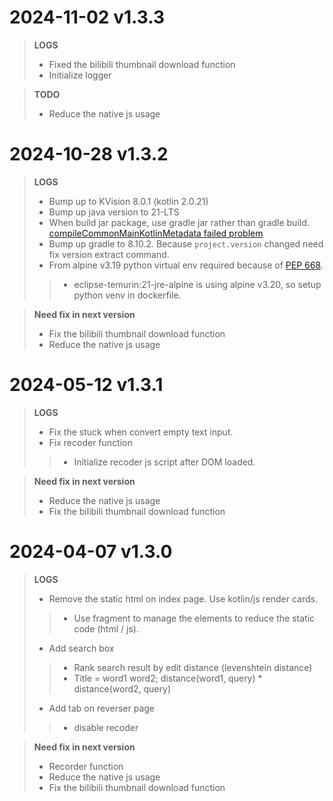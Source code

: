 # **2024-11-02 v1.3.3**
> **LOGS**
>- Fixed the bilibili thumbnail download function
>- Initialize logger

> **TODO**
>- Reduce the native js usage

# **2024-10-28 v1.3.2**
> **LOGS**
>- Bump up to KVision 8.0.1 (kotlin 2.0.21)
>- Bump up java version to 21-LTS
>- When build jar package, use gradle jar rather than gradle build. [compileCommonMainKotlinMetadata failed problem](https://github.com/rjaros/kvision/issues/537)
>- Bump up gradle to 8.10.2. Because `project.version` changed need fix version extract command.
>- From alpine v3.19 python virtual env required because of [PEP 668](https://peps.python.org/pep-0668/). 
>>- eclipse-temurin:21-jre-alpine is using alpine v3.20, so setup python venv in dockerfile.

> **Need fix in next version**
>- Fix the bilibili thumbnail download function
>- Reduce the native js usage

# **2024-05-12 v1.3.1**
> **LOGS**
>- Fix the stuck when convert empty text input.
>- Fix recoder function
>>- Initialize recoder js script after DOM loaded.

> **Need fix in next version**
>- Reduce the native js usage
>- Fix the bilibili thumbnail download function

# **2024-04-07 v1.3.0**
> **LOGS**
>- Remove the static html on index page. Use kotlin/js render cards.
>>- Use fragment to manage the elements to reduce the static code (html / js).
>- Add search box
>>- Rank search result by edit distance (levenshtein distance)
>>- Title = word1 word2; distance(word1, query) * distance(word2, query)
>- Add tab on reverser page
>>- disable recoder 

> **Need fix in next version**
>- Recorder function
>- Reduce the native js usage
>- Fix the bilibili thumbnail download function